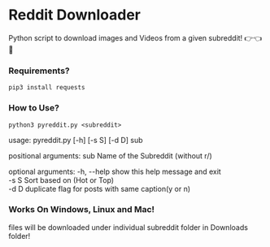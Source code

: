 # Reddit Downloader
Python script to download images and Videos from a given subreddit! :point_right::point_left:🥺

### Requirements?
`pip3 install requests`

### How to Use?

`python3 pyreddit.py <subreddit>`

usage: pyreddit.py [-h] [-s S] [-d D] sub

positional arguments:
  sub         Name of the Subreddit (without r/)

optional arguments:
  -h, --help  show this help message and exit</br>
  -s S        Sort based on (Hot or Top)</br>
  -d D        duplicate flag for posts with same caption(y or n)</br>
  
### Works On Windows, Linux and Mac!
files will be downloaded under individual subreddit folder in Downloads folder!
  
  
